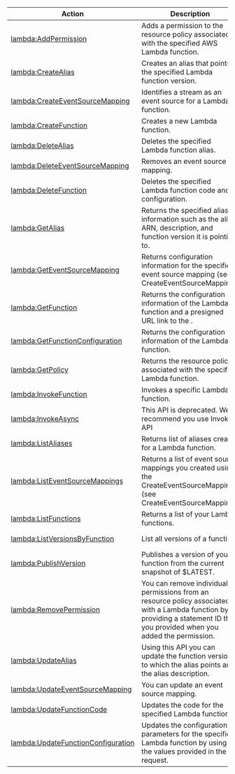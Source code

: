 | Action | Description | Resource | Condition |
| --- | --- | --- | --- |
| [lambda:AddPermission](http://docs.aws.amazon.com/lambda/latest/dg/API_AddPermission.html) | Adds a permission to the resource policy associated with the specified AWS Lambda function. | arn:aws:lambda:$region:$account:function:$function-name | - |
| [lambda:CreateAlias](http://docs.aws.amazon.com/lambda/latest/dg/API_CreateAlias.html) | Creates an alias that points to the specified Lambda function version. | arn:aws:lambda:$region:$account:function:$function-name | - |
| [lambda:CreateEventSourceMapping](http://docs.aws.amazon.com/lambda/latest/dg/API_CreateEventSourceMapping.html) | Identifies a stream as an event source for a Lambda function. | * | - |
| [lambda:CreateFunction](http://docs.aws.amazon.com/lambda/latest/dg/API_CreateFunction.html) | Creates a new Lambda function. | arn:aws:lambda:$region:$account:function:$function-name | - |
| [lambda:DeleteAlias](http://docs.aws.amazon.com/lambda/latest/dg/API_DeleteAlias.html) | Deletes the specified Lambda function alias. | arn:aws:lambda:$region:$account:function:$function-name | - |
| [lambda:DeleteEventSourceMapping](http://docs.aws.amazon.com/lambda/latest/dg/API_DeleteEventSourceMapping.html) | Removes an event source mapping. | arn:aws:lambda:$region:$account:event-source-mapping:$event-source-mapping-uuid | - |
| [lambda:DeleteFunction](http://docs.aws.amazon.com/lambda/latest/dg/API_DeleteFunction.html) | Deletes the specified Lambda function code and configuration. | arn:aws:lambda:$region:$account:function:$function-name | - |
| [lambda:GetAlias](http://docs.aws.amazon.com/lambda/latest/dg/API_GetAlias.html) | Returns the specified alias information such as the alias ARN, description, and function version it is pointing to. | arn:aws:lambda:$region:$account:function:$function-name | - |
| [lambda:GetEventSourceMapping](http://docs.aws.amazon.com/lambda/latest/dg/API_GetEventSourceMapping.html) | Returns configuration information for the specified event source mapping (see CreateEventSourceMapping). | * | - |
| [lambda:GetFunction](http://docs.aws.amazon.com/lambda/latest/dg/API_GetFunction.html) | Returns the configuration information of the Lambda function and a presigned URL link to the . | arn:aws:lambda:$region:$account:function:$function-name | - |
| [lambda:GetFunctionConfiguration](http://docs.aws.amazon.com/lambda/latest/dg/API_GetFunctionConfiguration.html) | Returns the configuration information of the Lambda function. | arn:aws:lambda:$region:$account:function:$function-name | - |
| [lambda:GetPolicy](http://docs.aws.amazon.com/lambda/latest/dg/API_GetPolicy.html) | Returns the resource policy associated with the specified Lambda function. | arn:aws:lambda:$region:$account:function:$function-name | - |
| [lambda:InvokeFunction](http://docs.aws.amazon.com/lambda/latest/dg/API_Invoke.html) | Invokes a specific Lambda function. | arn:aws:lambda:$region:$account:function:$function-name | - |
| [lambda:InvokeAsync](http://docs.aws.amazon.com/lambda/latest/dg/API_InvokeAsync.html) | This API is deprecated. We recommend you use Invoke API | arn:aws:lambda:$region:$account:function:$function-name | - |
| [lambda:ListAliases](http://docs.aws.amazon.com/lambda/latest/dg/API_ListAliases.html) | Returns list of aliases created for a Lambda function. | arn:aws:lambda:$region:$account:function:$function-name | - |
| [lambda:ListEventSourceMappings](http://docs.aws.amazon.com/lambda/latest/dg/API_ListEventSourceMappings.html) | Returns a list of event source mappings you created using the CreateEventSourceMapping (see CreateEventSourceMapping). | * | - |
| [lambda:ListFunctions](http://docs.aws.amazon.com/lambda/latest/dg/API_ListFunctions.html) | Returns a list of your Lambda functions. | * | - |
| [lambda:ListVersionsByFunction](http://docs.aws.amazon.com/lambda/latest/dg/API_ListVersionsByFunction.html) | List all versions of a function. | arn:aws:lambda:$region:$account:function:$function-name | - |
| [lambda:PublishVersion](http://docs.aws.amazon.com/lambda/latest/dg/API_PublishVersion.html) | Publishes a version of your function from the current snapshot of $LATEST. | arn:aws:lambda:$region:$account:function:$function-name | - |
| [lambda:RemovePermission](http://docs.aws.amazon.com/lambda/latest/dg/API_RemovePermission.html) | You can remove individual permissions from an resource policy associated with a Lambda function by providing a statement ID that you provided when you added the permission. | arn:aws:lambda:$region:$account:function:$function-name | - |
| [lambda:UpdateAlias](http://docs.aws.amazon.com/lambda/latest/dg/API_UpdateAlias.html) | Using this API you can update the function version to which the alias points and the alias description. | arn:aws:lambda:$region:$account:function:$function-name | - |
| [lambda:UpdateEventSourceMapping](http://docs.aws.amazon.com/lambda/latest/dg/API_UpdateEventSourceMapping.html) | You can update an event source mapping. | arn:aws:lambda:$region:$account:event-source-mapping:$event-source-mapping-uuid | - |
| [lambda:UpdateFunctionCode](http://docs.aws.amazon.com/lambda/latest/dg/API_UpdateFunctionCode.html) | Updates the code for the specified Lambda function. | arn:aws:lambda:$region:$account:function:$function-name | - |
| [lambda:UpdateFunctionConfiguration](http://docs.aws.amazon.com/lambda/latest/dg/API_UpdateFunctionConfiguration.html) | Updates the configuration parameters for the specified Lambda function by using the values provided in the request. | arn:aws:lambda:$region:$account:function:$function-name | - |

